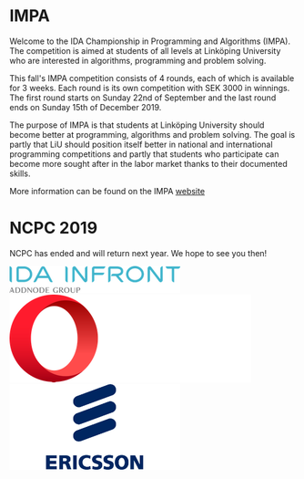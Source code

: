 # IMPA

Welcome to the IDA Championship in Programming and Algorithms (IMPA).
The competition is aimed at students of all levels at Linköping University
who are interested in algorithms, programming and problem solving.

This fall's IMPA competition consists of 4 rounds, each of which is available for
3 weeks. Each round is its own competition with SEK 3000 in winnings.
The first round starts on Sunday 22nd of September and the last round ends on
Sunday 15th of December 2019.

The purpose of IMPA is that students at Linköping University should become better
at programming, algorithms and problem solving. The goal is partly that LiU should
position itself better in national and international programming competitions and
partly that students who participate can become more sought after in the
labor market thanks to their documented skills.

More information can be found on the IMPA [website](https://www.ida.liu.se/projects/impa/new/)

# NCPC 2019

NCPC has ended and will return next year. We hope to see you then!

<div id="sponsor-container">
    <img class="sponsor" src="/static/img/idainfront_logo.png" alt="ida infront">
    <img class="sponsor" src="/static/img/opera_dark_logo.png" alt="opera">
    <img class="sponsor" src="/static/img/ericsson_logo.png" alt="ericsson">
</div>
